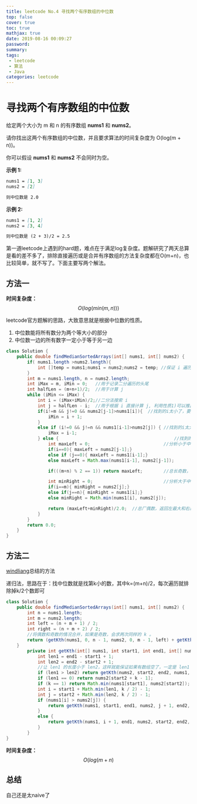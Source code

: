 ```yaml
---
title: leetcode No.4 寻找两个有序数组的中位数
top: false
cover: true
toc: true
mathjax: true
date: 2019-08-16 00:09:27
password:
summary:
tags:
 - leetcode
 - 算法
 - Java
categories: leetcode
---
```


# 寻找两个有序数组的中位数

给定两个大小为 m 和 n 的有序数组 **nums1** 和 **nums2**。

请你找出这两个有序数组的中位数，并且要求算法的时间复杂度为 O(log(m + n))。

你可以假设 **nums1** 和 **nums2** 不会同时为空。

**示例 1:**

```markdown
nums1 = [1, 3]
nums2 = [2]

则中位数是 2.0
```

**示例 2:**

```markdown
nums1 = [1, 2]
nums2 = [3, 4]

则中位数是 (2 + 3)/2 = 2.5
```

第一道leetcode上遇到的hard题，难点在于满足log复杂度。题解研究了两天总算是看的差不多了，排除直接遍历或是合并有序数组的方法复杂度都在O(m+n)，也比较简单，就不写了。下面主要写两个解法。

## 方法一

**时间复杂度：** $$O(log(min(m,n)))$$

leetcode官方题解的思路，大致意思就是根据中位数的性质。  

1) 中位数能将所有数分为两个等大小的部分
2) 中位数一边的所有数字一定小于等于另一边

```java
class Solution {
    public double findMedianSortedArrays(int[] nums1, int[] nums2) {
        if( nums1.length >nums2.length){
            int []temp = nums1;nums1 = nums2;nums2 = temp; //保证 i 遍历的一定是较短数组
        }
        int m = nums1.length, n = nums2.length;
        int iMax = m, iMin = 0;   //用于记录二分遍历的头尾
        int halfLen = (m+n+1)/2;  //用于计算 j
        while (iMin <= iMax) {
            int i = (iMax+iMin)/2;//二分法搜索 i
            int j = halfLen - i;  //用于根据 i 直接计算 j, 利用性质1)可以推出
            if(i!=m && j!=0 && nums2[j-1]>nums1[i]){  //找到的i太小了，要往大了找
                iMin = i + 1;
            }
            else if (i!=0 && j!=n && nums1[i-1]>nums2[j]) { //找到的i太大了，要往小了找
                iMax = i-1;
            } else {                                            //找到的i刚好满足中位数性质，并分类讨论边界情况返回答案
                int maxLeft = 0;                            //分析小于中位数的部分
                if(i==0){ maxLeft = nums2[j-1];}
                else if (j==0){ maxLeft = nums1[i-1];}
                else maxLeft = Math.max(nums1[i-1], nums2[j-1]);

                if(((m+n) % 2 == 1)) return maxLeft;        //总长奇数，直接返回左半边的最大值为中位数

                int minRight = 0;                           //分析大于中位数的部分
                if(i==m){ minRight = nums2[j];}
                else if(j==n){ minRight = nums1[i];}
                else minRight = Math.min(nums1[i], nums2[j]);

                return (maxLeft+minRight)/2.0;  //总厂偶数，返回左最大和右最小的平均数
            }
        }
        return 0.0;
    }
}
```

## 方法二

[windliang](https://leetcode-cn.com/problems/two-sum/solution/xiang-xi-tong-su-de-si-lu-fen-xi-duo-jie-fa-by-w-2/)总结的方法

递归法，思路在于：找中位数就是找第k小的数，其中k=(m+n)/2，每次遍历就排除掉k/2个数即可

```java
class Solution {
    public double findMedianSortedArrays(int[] nums1, int[] nums2) {
        int n = nums1.length;
        int m = nums2.length;
        int left = (n + m + 1) / 2;
        int right = (n + m + 2) / 2;
        //将偶数和奇数的情况合并，如果是奇数，会求两次同样的 k 。
        return (getKth(nums1, 0, n - 1, nums2, 0, m - 1, left) + getKth(nums1, 0, n - 1, nums2, 0, m - 1, right)) * 0.5;  
    }
        private int getKth(int[] nums1, int start1, int end1, int[] nums2, int start2, int end2, int k) {
            int len1 = end1 - start1 + 1;
            int len2 = end2 - start2 + 1;
            //让 len1 的长度小于 len2，这样就能保证如果有数组空了，一定是 len1
            if (len1 > len2) return getKth(nums2, start2, end2, nums1, start1, end1, k);
            if (len1 == 0) return nums2[start2 + k - 1];
            if (k == 1) return Math.min(nums1[start1], nums2[start2]);
            int i = start1 + Math.min(len1, k / 2) - 1;
            int j = start2 + Math.min(len2, k / 2) - 1;
            if (nums1[i] > nums2[j]) {
                return getKth(nums1, start1, end1, nums2, j + 1, end2, k - (j - start2 + 1));
            }
            else {
                return getKth(nums1, i + 1, end1, nums2, start2, end2, k - (i - start1 + 1));
            }
        }
}
```

**时间复杂度：** $$O(log(m+n)$$

## 总结

自己还是太naive了

